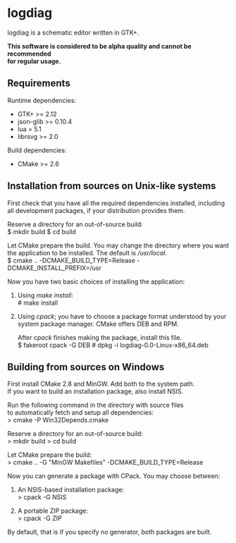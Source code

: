 # logdiag

logdiag is a schematic editor written in GTK+.

__This software is considered to be alpha quality and cannot be recommended  
for regular usage.__  

## Requirements

Runtime dependencies:  

 - GTK+ &gt;= 2.12
 - json-glib &gt;= 0.10.4
 - lua = 5.1
 - librsvg &gt;= 2.0

Build dependencies:  

 - CMake &gt;= 2.6

## Installation from sources on Unix-like systems

First check that you have all the required dependencies installed, including  
all development packages, if your distribution provides them.  

Reserve a directory for an out-of-source build:  
    $ mkdir build
    $ cd build

Let CMake prepare the build. You may change the directory where you want  
the application to be installed. The default is _/usr/local_.  
	$ cmake .. -DCMAKE_BUILD_TYPE=Release -DCMAKE_INSTALL_PREFIX=/usr

Now you have two basic choices of installing the application:  

1. Using _make install_:  
       # make install

2. Using _cpack_; you have to choose a package format understood by your  
   system package manager. CMake offers DEB and RPM.  

   After _cpack_ finishes making the package, install this file.  
       $ fakeroot cpack -G DEB
       # dpkg -i logdiag-0.0-Linux-x86_64.deb

## Building from sources on Windows

First install CMake 2.8 and MinGW. Add both to the system path.  
If you want to build an installation package, also install NSIS.  

Run the following command in the directory with source files  
to automatically fetch and setup all dependencies:  
    > cmake -P Win32Depends.cmake

Reserve a directory for an out-of-source build:  
    > mkdir build
    > cd build

Let CMake prepare the build:  
	> cmake .. -G "MinGW Makefiles" -DCMAKE_BUILD_TYPE=Release

Now you can generate a package with CPack. You may choose between:  

1. An NSIS-based installation package:  
       > cpack -G NSIS

2. A portable ZIP package:  
       > cpack -G ZIP

By default, that is if you specify no generator, both packages are built.  

